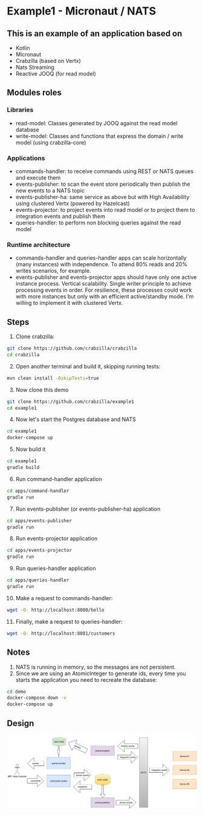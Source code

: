 # Example1 - Micronaut / NATS

## This is an example of an application based on

* Kotlin
* Micronaut
* Crabzilla (based on Vertx)
* Nats Streaming
* Reactive JOOQ (for read model)

## Modules roles

### Libraries
* read-model: Classes generated by JOOQ against the read model database
* write-model: Classes and functions that express the domain / write model (using crabzilla-core)

### Applications
* commands-handler: to receive commands using REST or NATS queues and execute them
* events-publisher: to scan the event store periodically then publish the new events to a NATS topic
* events-publisher-ha: same service as above but with High Availability using clustered Vertx (powered by Hazelcast)
* events-projector: to project events into read model or to project them to integration events and publish them
* queries-handler: to perform non blocking queries against the read model

### Runtime architecture
* commands-handler and queries-handler apps can scale horizontally (many instances) with independence. To attend 80% reads and 20% writes scenarios, for example.
* events-publisher and events-projector apps should have only one active instance process. Vertical scalability. Single writer principle to achieve processing events in order. For resilience, these processes could work with more instances but only with an efficient active/standby mode. I'm willing to implement it with clustered Vertx.

## Steps

1. Clone crabzilla:

```bash
git clone https://github.com/crabzilla/crabzilla
cd crabzilla
```

2. Open another terminal and build it, skipping running tests:

```bash
mvn clean install -DskipTests=true
```

3. Now clone this demo

```bash
git clone https://github.com/crabzilla/example1
cd example1
```


4. Now let's start the Postgres database and NATS

```bash
cd example1
docker-compose up
```


5. Now build it

```bash
cd example1
gradle build
```

6. Run command-handler application

```bash
cd apps/command-handler
gradle run
```

7. Run events-publisher (or events-publisher-ha) application

```bash
cd apps/events-publisher
gradle run
```

8. Run events-projector application

```bash
cd apps/events-projector
gradle run
```

9. Run queries-handler application

```bash
cd apps/queries-handler
gradle run
```

10. Make a request to commands-handler:

```bash
wget -O- http://localhost:8080/hello
```

11. Finally, make a request to queries-handler:

```bash
wget -O- http://localhost:8081/customers
```

## Notes

1. NATS is running in memory, so the messages are not persistent.
2. Since we are using an AtomicInteger to generate ids, every time you starts the application you need to recreate the database:

```bash
cd demo
docker-compose down -v
docker-compose up
```

## Design

![GitHub Logo](/cqrs-arch-outbox.png)
